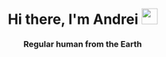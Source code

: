 <h1 align="center">Hi there, I'm Andrei</a> <img src="https://github.com/blackcater/blackcater/raw/main/images/Hi.gif" height="32"/></h1><h3 align="center">Regular human from the Earth</h3>


<!--

## Hi there 👋
**aga-one/aga-one** is a ✨ _special_ ✨ repository because its `README.md` (this file) appears on your GitHub profile.

Here are some ideas to get you started:

- 🔭 I’m currently working on ...
- 🌱 I’m currently learning ...
- 👯 I’m looking to collaborate on ...
- 🤔 I’m looking for help with ...
- 💬 Ask me about ...
- 📫 How to reach me: ...
- 😄 Pronouns: ...
- ⚡ Fun fact: ...
-->
